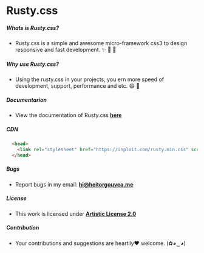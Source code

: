 
# Rusty.css

##### Whats is Rusty.css?

- Rusty.css is a simple and awesome micro-framework css3 to design responsive and fast development. :sparkles: :rocket: :dizzy:

##### Why use Rusty.css?

- Using the rusty.css in your projects, you ern more speed of development, support, performance and etc. :smile: :metal:

##### Documentarion

- View the documentation of Rusty.css [**here**](http://heitorgouvea.me/rsutycss) 

##### CDN
```html
  <head>
    <link rel="stylesheet" href="https://inploit.com/rusty.min.css" screen="media">
  </head>
  ```
##### Bugs

- Report bugs in my email: **hi@heitorgouvea.me**

##### License

- This work is licensed under [**Artistic License 2.0**](https://github.com/HeitorG/rusty.css/blob/master/LICENSE.md)

##### Contribution

- Your contributions and suggestions are heartily♥ welcome. (✿◕‿◕)
